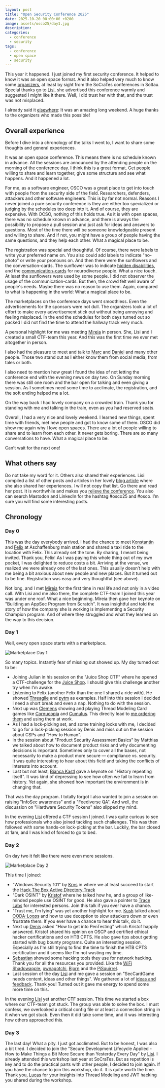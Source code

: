 ```yaml
---
layout: post
title: "Open Security Conference 2025"
date: 2025-10-20 08:00:00 +0200
image: assets/osco25/day1.jpg
description:
categories:
  - conference
  - security
tags:
  - conference
  - open space
  - security
---
```


This year it happened. I just joined my first security conference. It helped to know it was an open space format. 
And it also helped very much to know some [organizers](https://opensecurityconference.org/about/team/), at least by sight from the SoCraTes conferences in Soltau. 
Special thanks go to [Lisi](https://www.linkedin.com/in/lisihocke/), she advertised this conference warmly and suggested I might like it there. Well, I did trust her with that, and the trust was not misplaced.

I already said it [elsewhere](https://mastodon.social/@inw/115323417063052766): It was an amazing long weekend. A huge thanks to the organizers who made this possible!


## Overall experience

Before I dive into a chronology of the talks I went to, I want to share some thoughts and general experiences.

It was an open space conference. 
This means there is no schedule known in advance. 
All the sessions are announced by the attending people on the morning of the conference day.
I think this is a great format.
Get people willing to share and learn together, give some structure and see what happens.
And it happened a lot.

For me, as a software engineer, OSCO was a great place to get into touch with people from the security side of the field. 
Researchers, defenders, attackers and other software engineers.
This is by far not normal.
Reasons I never joined a pure security conference is they are either too specialized or judging by the schedules too deep into it.
And of course, they are expensive.
With OCSO, nothing of this holds true. 
As it is with open spaces, there was no schedule known in advance, and there is always the possibility to propose a pull session and just ask for ideas and answers to questions.
Most of the time there will be someone knowledgeable present and willing to share.
And if not, you might have a group of people having the same questions, and they help each other.
What a magical place to be.

The registration was special and thoughtful.
Of course, there were labels to write your preferred name on.
You also could add labels to indicate "no-photo" or write your pronouns on.
And then there were the sunflowers and the conversation-cards.
The sunflower was to indicate [hidden disabilities](https://hdsunflower.com), and the [communication-cards](https://www.fuchskind.de/?lang=en&nav=download) for neurodiverse people.
What a nice touch.
At least the sunflowers were used by some people.
I did not observer the usage of the communication-cards.
But then, the crowd felt well aware of people's needs.
Maybe there was no reason to use them.
Again, compared to what is happening in the world: What a magical place to be.

The marketplaces on the conference days went smoothless.
Even the advertisements for the sponsors were not dull.
The organizers took a lot of effort to make every advertisement stick out without being annoying and feeling misplaced.
In the end the schedules for both days turned out so packed I did not find the time to attend the hallway track very much.

A personal highlight for me was meeting [Mireia](https://www.linkedin.com/in/mireiacanopujol/) in person. 
She, Lisi and I created a small CTF-team this year.
And this was the first time we ever met altogether in person.

I also had the pleasure to meet and talk to [Marc](https://www.linkedin.com/in/marckalmes/) and [Daniel](https://www.linkedin.com/in/daniel-steinhauer-791242116/) and many other people.
Those two stand out as I either know them from social media, from tales or both.

I also need to mention how great I found the idea of not letting the conference end with the evening news on day two.
On Sunday morning there was still one room and the bar open for talking and even giving a session.
As I sometimes need some time to acclimate, the registration, and the soft ending helped me a lot.

On the way back I had lovely company on a crowded train.
Thank you for standing with me and talking in the train, even as you had reserved seats.

Overall, I had a very nice and lovely weekend. I learned new things, spent time with friends, met new people and got to know some of them. 
OSCO did show me again why I love open spaces.
There are a lot of people willing to share and to learn from each other. 
It never gets boring. 
There are so many conversations to have.
What a magical place to be.

Can’t wait for the next one!

## What others say

Do not take my word for it. 
Others also shared their experiences.
Lisi compiled a list of other posts and articles in her lovely [blog article](https://www.lisihocke.com/2025/10/open-security-conference-2025-marvelous-momentum.html) where she also shared her experiences.
I will not copy that list.
Go there and read her post. 
It is worthwhile and makes you [relieve the conference](https://infosec.exchange/@m1r314/115377613068591700).
You also can search Mastodon and LinkedIn for the hashtag #osco25 and #osco. 
I’m sure you will find some interesting posts.

## Chronology

### Day 0

This was the day everybody arrived. I had the chance to meet [Konstantin](https://weddige.eu/en/) and [Felix](https://www.linkedin.com/in/f30/) at Aschaffenburg main station and shared a taxi ride to the location with Felix.
This already set the tone. By sharing, I meant being invited. Thank you, Felix! As I was paying this whole thing out of my own pocket, I was delighted to reduce costs a bit. 
Arriving at the venue, we realized we were already one of the last ones. This usually doesn’t help with me being a bit anxious about new people and new places. But it turned out to be fine.
Registration was easy and very thoughtful (see above).

Not long, and I met [Mireia](https://www.linkedin.com/in/mireiacanopujol/) for the first time in real life and not only in a video call. With Lisi and me also there, the complete CTF-team I joined this year was under one roof. What a nice beginning.
Mireia then gave her keynote on "Building an AppSec Program from Scratch". It was insightful and told the story of how the company she is working is implementing a Security Champion program. And of where they struggled and what they learned on the way to this decision.


### Day 1

Well, every open space starts with a marketplace.

![Marketplace Day 1](../assets/osco25/day1.jpg)

So many topics. Instantly fear of missing out showed up. My day turned out to be:

* Joining Julian in his session on the "Juice Shop CTF" where he opened a CTF-challenge for the [Juice Shop](https://owasp.org/www-project-juice-shop/). I should give this challenge another try when I'm awake.
* Listening to Felix (another Felix than the one I shared a ride with). He showed [Threagile](https://threagile.io) and [pytm](https://github.com/OWASP/pytm) as examples. Half into this session I decided I need a short break and even a nap. Nothing to do with the session.
* Next up was [Clemens](https://www.linkedin.com/in/clemens-huebner/) showing and playing Thread Modeling Card games like [Cornucopia](https://owasp.org/www-project-cornucopia/) and [Cumulus](https://owasp.org/www-project-cumulus/). This direclty lead to [me ordering them](https://mastodon.social/@inw/115360583659828801) and using them at work.
* As I had a lock-picking set, and some training locks with me, I decided to go for a lock-picking session by Denis and miss out on the session about CSPs and "How to Human".
* In the session about "Product Security Assessment Basics" by Matthias we talked about how to document product risks and why documenting decisions is important. Sometimes only to cover all the bases, not necessarily to make a product more secure — compliance vs. security. It was quite interesting to hear about this field and taking the conflicts of interests into account.
* Last but not least, [Bianca Kastl](https://mastodon.social/@bkastl) gave a keynote on "History repeating itself". It was kind of depressing to see how often we fail to learn from history. Yet again, she showed how important the environment is in changing that. 

That was the day program. I totally forgot I also wanted to join a session on raising "InfoSec awareness" and a "Feediverse QA". And well, the discussion on "Hardware Security Tokens" also slipped my mind.

In the evening [Lisi](https://www.linkedin.com/in/lisihocke/) offered a CTF session I joined. I was quite curious to see how professionals who also joined tackling such challenges. This was then followed with some hands-on lock-picking at the bar. Luckily, the bar closed at 1am, and I was kind of forced to go to bed.

### Day 2

On day two it felt like there were even more sessions.

![Marketplace Day 2](../assets/osco25/day2.jpg)

This time I joined:

* "Windows Security 101" by [Krys](https://hachyderm.io/@krys) in where we at least succeed to start the [Hack The Box Active Directory Track](https://app.hackthebox.com/tracks/Active-Directory-Exploitation)
* "Dark OSINT" by [Kristof](https://www.linkedin.com/in/kristof-van-kriekingen-241939166) where he talked how he, and a group of like-minded people use OSINT for good. He also gave a pointer to [Trace Labs](https://www.tracelabs.org) for interested persons. Join this talk if you ever have a chance.
* "Trust me, I'm lying" was yet another highlight for me. [Kush](https://www.linkedin.com/in/kushaagra/) talked about [OODA-Loops](https://en.wikipedia.org/wiki/OODA_loop) and how to use deception to slow attackers down or even frustrate them. If you ever have a chance to hear this talk, do it.
* Next up [Denis](https://www.linkedin.com/in/denis-zygann/) asked "How to get into PenTesting" which Kristof happily answered. Kristof shared his opinion on OSCP and certified ethical hacker certifications and on HTB CPTS. He also gave tips about getting started with bug bounty programs. Quite an interesting session. Especially as I'm still trying to find the time to finish the HTB CPTS certification and it seems like I'm not wasting my time.
* [Sebastian](https://www.linkedin.com/in/sebastian-strobl-43b75128/) showed some hacking tools they use for network hacking. Thank you for all the resources you provided. Like the [WiFi Shadowapple](https://github.com/SHUR1K-N/WiFi-Shadowapple-Resources), [pwnagotchi](https://github.com/evilsocket/pwnagotchi), [Bjorn](https://github.com/infinition/Bjorn) and the [PiSquirrel](https://github.com/Hann1bl3L3ct3r/PiSquirrel).
* Last session of the day [Lisi](https://www.linkedin.com/in/lisihocke/) and me gave a session on "SecCardGame needs content, ideas and other things". We gathered a lot of [ideas and feedback](https://mastodon.social/@inw/115318472495431352). Thank you! Turned out it gave me energy to spend some more time on this.

In the evening [Lisi](https://www.linkedin.com/in/lisihocke/) yet another CTF session. 
This time we started a box where our CTF-team got stuck. The group was able to solve the box. 
I must confess, we overlooked a critical config file or at least a connection string in it when we got stuck.
Even then it did take some time, and it was interesting how others approached this.


### Day 3

The last day! What a pity. I just got acclimated. But to be honest, I was also a bit tired. 
I decided to join the "Secure Development Lifecycle Applied - How to Make Things a Bit More Secure than Yesterday Every Day" by [Lisi](https://www.linkedin.com/in/lisihocke/).
I already attended this workshop last year at SoCraTes. But as repetition is key and to do the practical parts with other people, I decided to join again. If you have the chance to join this workshop, do it.
It is quite worth the time. Thank you, [Lucas](https://www.linkedin.com/in/lucas-s-3a920229/) for your insights into Thread Modeling and JWT hacking you shared during the workshop.